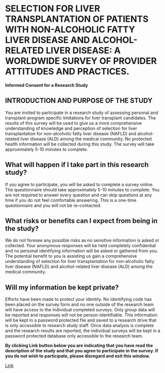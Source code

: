 # SELECTION FOR LIVER TRANSPLANTATION OF PATIENTS WITH NON-ALCOHOLIC FATTY LIVER DISEASE AND ALCOHOL-RELATED LIVER DISEASE: A WORLDWIDE SURVEY OF PROVIDER ATTITUDES AND PRACTICES.
**Informed Consent for a Research Study**

## INTRODUCTION AND PURPOSE OF THE STUDY

You are invited to participate in a research study of assessing personal and transplant-program specific limitations for liver transplant candidates. The results of this survey will be used to give us a more comprehensive understanding of knowledge and perception of selection for liver transplantation for non-alcoholic fatty liver disease (NAFLD) and alcohol-related liver disease (ALD) among the medical community. No protected health information will be collected during this study. The survey will take approximately 5-10 minutes to complete.

## What will happen if I take part in this research study?

If you agree to participate, you will be asked to complete a survey online. The questionnaire should take approximately 5-10 minutes to complete. You are not required to answer every question and can skip questions at any time if you do not feel comfortable answering. This is a one-time questionnaire and you will not be re-contacted.

## What risks or benefits can I expect from being in the study?

We do not foresee any possible risks as no sensitive information is asked or collected. Your anonymous responses will be held completely confidential and no personal identifying information will be asked or gathered from you. The potential benefit to you is assisting us gain a comprehensive understanding of selection for liver transplantation for non-alcoholic fatty liver disease (NAFLD) and alcohol-related liver disease (ALD) among the medical community.

## Will my information be kept private?

Efforts have been made to protect your identity. No identifying code has been placed on the survey form and no one outside of the research team will have access to the individual completed surveys. Only group data will be reported and responses will not be person-identifiable. This information will be kept in a password protected file and saved to a research drive that is only accessible to research study staff. Once data analysis is complete and the research results are reported, the individual surveys will be kept in a password protected database only accessible to the research team.

**By clicking Link button below you are indicating that you have read the description of the study and that you agree to participate in the survey. If you do not wish to participate, please disregard and exit this window.**


[Link](https://redcap.facultadmedicina.uc.cl/redcap/surveys/?s=FJDLKDEY7F)
